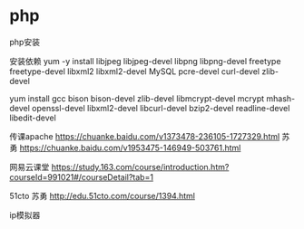 # php
php安装

安装依赖
yum -y install libjpeg libjpeg-devel libpng libpng-devel freetype freetype-devel libxml2 libxml2-devel MySQL pcre-devel curl-devel zlib-devel

yum install gcc bison bison-devel zlib-devel libmcrypt-devel mcrypt mhash-devel openssl-devel libxml2-devel libcurl-devel bzip2-devel readline-devel libedit-devel

传课apache
https://chuanke.baidu.com/v1373478-236105-1727329.html
苏勇
https://chuanke.baidu.com/v1953475-146949-503761.html

网易云课堂
https://study.163.com/course/introduction.htm?courseId=991021#/courseDetail?tab=1

51cto
苏勇 http://edu.51cto.com/course/1394.html

ip模拟器

